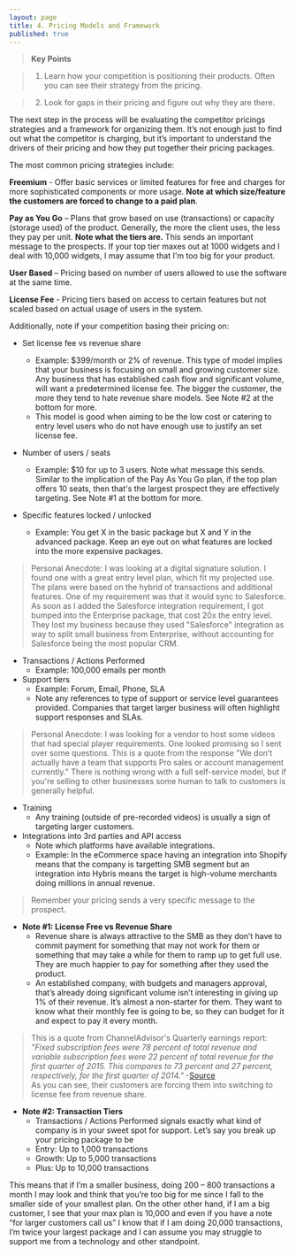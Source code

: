 ```yaml
---
layout: page
title: 4. Pricing Models and Framework
published: true
---
```


> **Key Points**

> 1. Learn how your competition is positioning their products. Often you can see their strategy from the pricing.

> 2. Look for gaps in their pricing and figure out why they are there.

The next step in the process will be evaluating the competitor pricings strategies and a framework for organizing them. It’s not enough just to find out what the competitor is charging, but it’s important to understand the drivers of their pricing and how they put together their pricing packages. 

The most common pricing strategies include:

**Freemium** - Offer basic services or limited features for free and charges for more sophisticated components or more usage. **Note at which size/feature the customers are forced to change to a paid plan**.

**Pay as You Go** – Plans that grow based on use (transactions) or capacity (storage used) of the product.  Generally, the more the client uses, the less they pay per unit. **Note what the tiers are.** This sends an important message to the prospects. If your top tier maxes out at 1000 widgets and I deal with 10,000 widgets, I may assume that I'm too big for your product.

**User Based** – Pricing based on number of users allowed to use the software at the same time.

**License Fee** - Pricing tiers based on access to certain features but not scaled based on actual usage of users in the system.

Additionally, note if your competition basing their pricing on:

- Set license fee vs revenue share
	- Example: $399/month or 2% of revenue. This type of model implies that your business is focusing on small and growing customer size. Any business that has established cash flow and significant volume, will want a predetermined license fee. The bigger the customer, the more they tend to hate revenue share models. See Note #2 at the bottom for more.
	- This model is good when aiming to be the low cost or catering to entry level users who do not have enough use to justify an set license fee.
    
- Number of users / seats
	- Example: $10 for up to 3 users.  Note what message this sends. Similar to the implication of the Pay As You Go plan, if the top plan offers 10 seats, then that's the largest prospect they are effectively targeting.  See Note #1 at the bottom for more.
    
- Specific features locked / unlocked
   - Example: You get X in the basic package but X and Y in the advanced package. Keep an eye out on what features are locked into the more expensive packages.

>Personal Anecdote: I was looking at a digital signature solution. I found one with a great entry level plan, which fit my projected use. The plans were based on the hybrid of transactions and additional features. One of my requirement was that it would sync to Salesforce. As soon as I added the Salesforce integration requirement, I got bumped into the Enterprise package, that cost 20x the entry level. They lost my business because they used "Salesforce" integration as way to split small business from Enterprise, without accounting for Salesforce being the most popular CRM.
   
- Transactions / Actions Performed
   - Example: 100,000 emails per month
- Support tiers
    - Example: Forum, Email, Phone, SLA
    - Note any references to type of support or service level guarantees provided. Companies that target larger business will often highlight support responses and SLAs. 

> Personal Anecdote: I was looking for a vendor to host some videos that had special player requirements. One looked promising so I sent over some questions. This is a quote from the response "We don’t actually have a team that supports Pro sales or account management currently."   There is nothing wrong with a full self-service model, but if you're selling to other businesses some human to talk to customers is generally helpful.
    
- Training
	- Any training (outside of pre-recorded videos) is usually a sign of targeting larger customers.
- Integrations into 3rd parties and API access
	- Note which platforms have available integrations.
	- Example: In the eCommerce space having an integration into Shopify means that the company is targetting SMB segment but an integration into Hybris means the target is high-volume merchants doing millions in annual revenue.


>Remember your pricing sends a very specific message to the prospect.



- **Note #1: License Free vs Revenue Share**
    - Revenue share is always attractive to the SMB as they don’t have to commit payment for something that may not work for them or something that may take a while for them to ramp up to get full use.  They are much happier to pay for something after they used the product. 
    - An established company, with budgets and managers approval, that’s already doing significant volume isn’t interesting in giving up 1% of their revenue. It’s almost a non-starter for them.  They want to know what their monthly fee is going to be, so they can budget for it and expect to pay it every month. 
>This is a quote from ChannelAdvisor's Quarterly earnings report: 
>*"Fixed subscription fees were 78 percent of total revenue and variable subscription fees were 22 percent of total revenue for the first quarter of 2015. This compares to 73 percent and 27 percent, respectively, for the first quarter of 2014."*  -[Source](http://www.channeladvisor.com/channeladvisor-announces-first-quarter-2015-financial-results/)  
>As you can see, their customers are forcing them into switching to license fee from revenue share.

- **Note #2: Transaction Tiers**
	- Transactions / Actions Performed signals exactly what kind of company is in your sweet spot for support.  Let’s say you break up your pricing package to  be
     - Entry: Up to 1,000 transactions
     - Growth: Up to 5,000 transactions
     - Plus: Up to 10,000 transactions
     
This means that if I’m a smaller business, doing 200 – 800 transactions a month I may look and think that you’re too big for me since I fall to the smaller side of your smallest plan. On the other other hand, if I am a big customer, I see that your max plan is 10,000 and even if you have a note “for larger customers call us” I know that if I am doing 20,000 transactions, I’m twice your largest package and I can assume you may struggle to support me from a technology and other standpoint.

